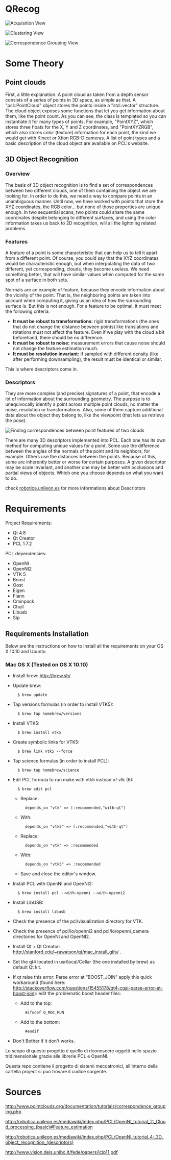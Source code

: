 QRecog
======


![Acquisition View](https://raw.githubusercontent.com/danieleciriello/QRecog/master/documentation/acquisition.png)

![Clustering View](https://raw.githubusercontent.com/danieleciriello/QRecog/master/documentation/clustering.png)

![Correspondence Grouping View](https://raw.githubusercontent.com/danieleciriello/QRecog/master/documentation/recognition.png)


# Some Theory

## Point clouds

First, a little explanation. A point cloud as taken from a depth sensor consists of a series of points in 3D space, as simple as that. A "pcl::PointCloud<PointT>" object stores the points inside a "std::vector<PointT>" structure. The cloud object exposes some functions that let you get information about them, like the point count. As you can see, the class is templated so you can instantiate it for many types of points. For example, "PointXYZ", which stores three floats for the X, Y and Z coordinates, and "PointXYZRGB", which also stores color (texture) information for each point, the kind we would get with Kinect or Xtion RGB-D cameras. A list of point types and a basic description of the cloud object are available on PCL's website.

## 3D Object Recognition

### Overview

The basis of 3D object recognition is to find a set of correspondences between two different clouds, one of them containing the object we are looking for. In order to do this, we need a way to compare points in an unambiguous manner. Until now, we have worked with points that store the XYZ coordinates, the RGB color... but none of those properties are unique enough. In two sequential scans, two points could share the same coordinates despite belonging to different surfaces, and using the color information takes us back to 2D recognition, will all the lightning related problems.

### Features
 
A feature of a point is some characteristic that can help us to tell it apart from a different point. Of course, you could say that the XYZ coordinates would be characteristic enough, but when interpolating the data of two different, yet corresponding, clouds, they become useless. We need something better, that will have similar values when computed for the same spot of a surface in both sets.

Normals are an example of feature, because they encode information about the vicinity of the point. That is, the neighboring points are taken into account when computing it, giving us an idea of how the surrounding surface is. But this is not enough. For a feature to be optimal, it must meet the following criteria:

- **It must be robust to transformations:** rigid transformations (the ones that do not change the distance between points) like translations and rotations must not affect the feature. Even if we play with the cloud a bit beforehand, there should be no difference.
- **It must be robust to noise:** measurement errors that cause noise should not change the feature estimation much.
- **It must be resolution invariant:** if sampled with different density (like after performing downsampling), the result must be identical or similar.

This is where descriptors come in. 

### Descriptors

They are more complex (and precise) signatures of a point, that encode a lot of information about the surrounding geometry. The purpose is to unequivocally identify a point across multiple point clouds, no matter the noise, resolution or transformations. Also, some of them capture additional data about the object they belong to, like the viewpoint (that lets us retrieve the pose).

![Finding correspondences between point features of two clouds](http://robotica.unileon.es/mediawiki/images/a/ab/Correspondence.jpg)

There are many 3D descriptors implemented into PCL. Each one has its own method for computing unique values for a point. Some use the difference between the angles of the normals of the point and its neighbors, for example. Others use the distances between the points. Because of this, some are inherently better or worse for certain purposes. A given descriptor may be scale invariant, and another one may be better with occlusions and partial views of objects. Which one you choose depends on what you want to do.

check [robotica.unileon.es](http://robotica.unileon.es/mediawiki/index.php/PCL/OpenNI_tutorial_4:_3D_object_recognition_(descriptors)) for more informations about Descriptors


# Requirements
Project Requirements:
- Qt 4.8
- Qt Creator
- PCL 1.7.2

PCL dependencies:
- OpenNI
- OpenNI2
- VTK 5
- Boost
- Oost 
- Eigen 
- Flann 
- Cminpack 
- Chull 
- Libusb
- Sip

## Requirements Installation

Below are the instructions on how to install all the requirements on your OS X 10.10 and Ubuntu

### Mac OS X (Tested on OS X 10.10)

- Install brew: http://brew.sh/
- Update brew:

        $ brew update

- Tap versions formulas (in order to install VTK5):

        $ brew tap homebrew/versions

- Install VTK5:

        $ brew install vtk5

- Create symbolic links for VTK5:

        $ brew link vtk5 --force

- Tap science formulas (in order to install PCL):

        $ brew tap homebrew/science

- Edit PCL formula to run make with vtk5 instead of vtk (6):

        $ brew edit pcl

    - Replace:

            depends_on "vtk" => [:recommended,"with-qt"]

    - With:

            depends_on "vtk5" => [:recommended,"with-qt"]

    - Replace:

            depends_on "vtk" => :recommended

    - With:

            depends_on "vtk5" => :recommended

    - Save and close the editor's window.

- Install PCL with OpenNI and OpenNI2:

        $ brew install pcl --with-openni --with-openni2
        
- Install LibUSB:

        $ brew install libusb
        
        


- Check the presence of the pcl/visualization directory for VTK.
- Check the presence of pcl/io/openni2 and pcl/io/openni_camera directories for OpenNI and OpenNI2.
- Install Qt + Qt Creator: http://stanford.edu/~rawatson/qt/mac_install_gifs/ .
- Set the qt4 located in usr/local/Cellar (the one installed by brew) as default Qt kit.
- If qt raise this error: Parse error at “BOOST_JOIN” apply this quick workaround (found here: http://stackoverflow.com/questions/15455178/qt4-cgal-parse-error-at-boost-join): edit the problematic boost header files:

    - Add to the top:

            #ifndef Q_MOC_RUN

    - Add to the bottom:

            #endif

- Don't Bother if it don't works.

Lo scopo di questo progetto è quello di riconoscere oggetti nello spazio tridimensionale grazie alle librerie PCL e OpenNI.

Questa repo contiene il progetto di sistemi meccatronici, all'interno della cartella project si può trovare il codice sorgente.

# Sources
http://www.pointclouds.org/documentation/tutorials/correspondence_grouping.php

http://robotica.unileon.es/mediawiki/index.php/PCL/OpenNI_tutorial_2:_Cloud_processing_(basic)#Feature_estimation

http://robotica.unileon.es/mediawiki/index.php/PCL/OpenNI_tutorial_4:_3D_object_recognition_(descriptors)

http://www.vision.deis.unibo.it/fede/papers/icip11.pdf

